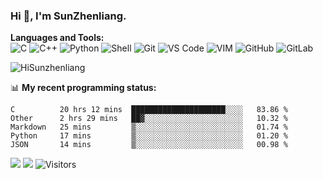 
### Hi 👋, I'm SunZhenliang.



**Languages and Tools:**  
![C](https://img.shields.io/badge/-00599C?&logo=c&logoColor=white)
![C++](https://img.shields.io/badge/-C++-00599C?&logo=c%2B%2B&logoColor=white)
![Python](https://img.shields.io/badge/-Python-8fcfd1?&logo=Python)
![Shell](https://img.shields.io/badge/-Shell-blasck?&logo=Shell)
![Git](https://img.shields.io/badge/-Git-black?&logo=git)
![VS Code](https://img.shields.io/badge/-VS%20Code-007ACC?&logo=visual-studio-code)
![VIM](https://img.shields.io/badge/-vim-blasck?&logo=vim)
![GitHub](https://img.shields.io/badge/-GitHub-181717?&logo=github)
![GitLab](https://img.shields.io/badge/-GitLab-FCA121?&logo=gitlab)


<img   src="https://github-readme-stats.vercel.app/api?username=HiSunzhenliang&count_private=true&show_icons=true" alt="HiSunzhenliang" />

📊 **My recent programming status:**
<!--START_SECTION:waka-->
```text
C          20 hrs 12 mins  █████████████████████░░░░   83.86 % 
Other      2 hrs 29 mins   ██▓░░░░░░░░░░░░░░░░░░░░░░   10.32 % 
Markdown   25 mins         ▒░░░░░░░░░░░░░░░░░░░░░░░░   01.74 % 
Python     17 mins         ▒░░░░░░░░░░░░░░░░░░░░░░░░   01.20 % 
JSON       14 mins         ▒░░░░░░░░░░░░░░░░░░░░░░░░   00.98 % 
```
<!--END_SECTION:waka-->
[![](https://img.shields.io/ubuntu/v/ubuntu-wallpapers/focal)](https://kubuntu.org/)
![](https://visitor-badge.glitch.me/badge?page_id=HiSunzhenliang.readme)
![Visitors](https://api.visitorbadge.io/api/visitors?path=https%3A%2F%2Fgithub.com%2FHiSunzhenliang&labelColor=%23697689&countColor=%23263759&style=flat)
